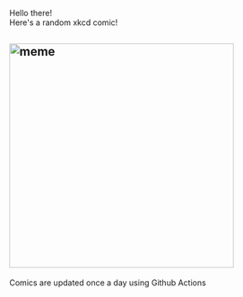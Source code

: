 Hello there! <br>Here's a random xkcd comic!<br>
## <img src="https://imgs.xkcd.com/comics/ufo.png" alt="meme" width="400"/><br>
Comics are updated once a day using Github Actions